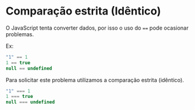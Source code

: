 # Comparação estrita (Idêntico)

O JavaScript tenta converter dados, por isso o uso do `==` pode ocasionar problemas.

Ex:

```javascript
"1" == 1
1 == true
null == undefined
```

Para solicitar este problema utilizamos a comparação estrita (idêntico).

```javascript
"1" === 1
1 === true
null === undefined
```